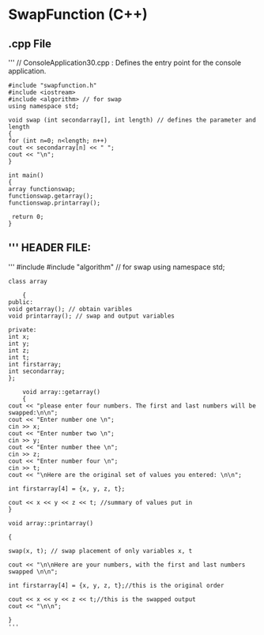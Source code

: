 SwapFunction (C++)
============
.cpp File
------
'''
    // ConsoleApplication30.cpp : Defines the entry point for the console application.

    #include "swapfunction.h"
    #include <iostream>
    #include <algorithm> // for swap
    using namespace std;
    
    void swap (int secondarray[], int length) // defines the parameter and length 
 	{
  	for (int n=0; n<length; n++)
  	cout << secondarray[n] << " ";
  	cout << "\n";
	}

	int main()
	{
	array functionswap;
	functionswap.getarray();
	functionswap.printarray();
	
	 return 0;
	}
	
'''
HEADER FILE:
------

'''
    #include <iostream>
    #include "algorithm" // for swap
    using namespace std;

    class array

    	{
	public:
	void getarray(); // obtain varibles 
	void printarray(); // swap and output variables
	
	private:
	int x;
	int y;
	int z;
	int t;
	int firstarray;
	int secondarray;
   	};

    	void array::getarray()
    	{
	cout << "please enter four numbers. The first and last numbers will be swapped:\n\n";
	cout << "Enter number one \n";
	cin >> x;
	cout << "Enter number two \n";
	cin >> y;
	cout << "Enter number thee \n";
	cin >> z;
	cout << "Enter number four \n";
	cin >> t;
	cout << "\nHere are the original set of values you entered: \n\n";
	
	int firstarray[4] = {x, y, z, t};
	
	cout << x << y << z << t; //summary of values put in
	}
	
	void array::printarray()
	
	{
	
	swap(x, t); // swap placement of only variables x, t
 
	cout << "\n\nHere are your numbers, with the first and last numbers swapped \n\n";
	
	int firstarray[4] = {x, y, z, t};//this is the original order
	
	cout << x << y << z << t;//this is the swapped output
	cout << "\n\n";
	
	}
	'''
